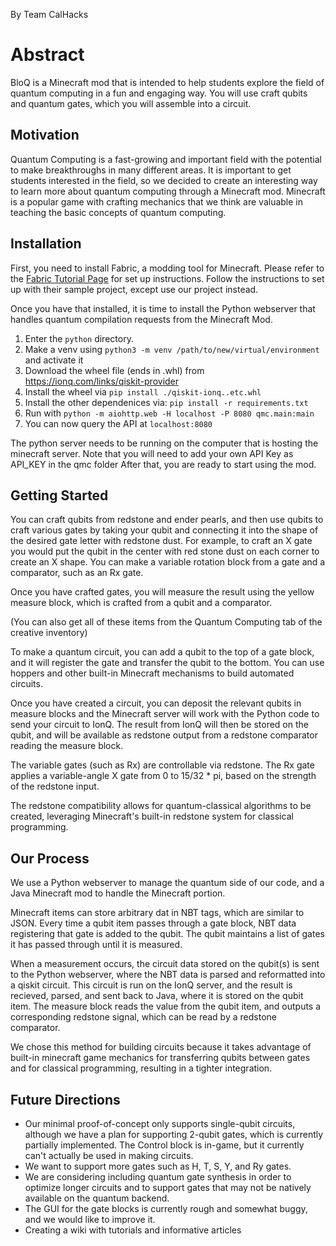 By Team CalHacks

# Abstract
BloQ is a Minecraft mod that is intended to help students explore the field of quantum computing in a fun and engaging way. You will use craft qubits and quantum gates, which you will assemble into a circuit.

## Motivation
Quantum Computing is a fast-growing and important field with the potential to make breakthroughs in many different areas. It is important to get students interested in the field, so we decided to create an interesting way to learn more about quantum computing through a Minecraft mod. Minecraft is a popular game with crafting mechanics that we think are valuable in teaching the basic concepts of quantum computing.


## Installation
First, you need to install Fabric, a modding tool for Minecraft. Please refer to the [Fabric Tutorial Page](https://fabricmc.net/wiki/install) for set up instructions.  Follow the instructions to set up with their sample project, except use our project instead.

Once you have that installed, it is time to install the Python webserver that handles quantum compilation requests from the Minecraft Mod.

 1. Enter the `python` directory.
 2. Make a venv using `python3 -m venv /path/to/new/virtual/environment` and activate it
 3. Download the wheel file (ends in .whl) from https://ionq.com/links/qiskit-provider
 4. Install the wheel via `pip install ./qiskit-ionq..etc.whl`
 5. Install the other dependenices via: `pip install -r requirements.txt`
 6. Run with `python -m aiohttp.web -H localhost -P 8080 qmc.main:main`
 7. You can now query the API at `localhost:8080`

The python server needs to be running on the computer that is hosting the minecraft server.  Note that you will need to add your own API Key as API_KEY in the qmc folder After that, you are ready to start using the mod.

## Getting Started
You can craft qubits from redstone and ender pearls, and then use qubits to craft various gates by taking your qubit and connecting it into the shape of the desired gate letter with redstone dust. For example, to craft an X gate you would put the qubit in the center with red stone dust on each corner to create an X shape.  You can make a variable rotation block from a gate and a comparator, such as an Rx gate.

Once you have crafted gates, you will measure the result using the yellow measure block, which is crafted from a qubit and a comparator.

(You can also get all of these items from the Quantum Computing tab of the creative inventory)

To make a quantum circuit, you can add a qubit to the top of a gate block, and it will register the gate and transfer the qubit to the bottom.  You can use hoppers and other built-in Minecraft mechanisms to build automated circuits.

Once you have created a circuit, you can deposit the relevant qubits in measure blocks and the Minecraft server will work with the Python code to send your circuit to IonQ.  The result from IonQ will then be stored on the qubit, and will be available as redstone output from a redstone comparator reading the measure block.

The variable gates (such as Rx) are controllable via redstone.  The Rx gate applies a variable-angle X gate from 0 to 15/32  * pi, based on the strength of the redstone input.

The redstone compatibility allows for quantum-classical algorithms to be created, leveraging Minecraft's built-in redstone system for classical programming.  


## Our Process
We use a Python webserver to manage the quantum side of our code, and a Java Minecraft mod to handle the Minecraft portion.

Minecraft items can store arbitrary dat in NBT tags, which are similar to JSON.  Every time a qubit item passes through a gate block, NBT data registering that gate is added to the qubit.  The qubit maintains a list of gates it has passed through until it is measured.

When a measurement occurs, the circuit data stored on the qubit(s) is sent to the Python webserver, where the NBT data is parsed and reformatted into a qiskit circuit.  This circuit is run on the IonQ server, and the result is recieved, parsed, and sent back to Java, where it is stored on the qubit item.  The measure block reads the value from the qubit item, and outputs a corresponding redstone signal, which can be read by a redstone comparator.

We chose this method for building circuits because it takes advantage of built-in minecraft game mechanics for transferring qubits between gates and for classical programming, resulting in a tighter integration.



## Future Directions
* Our minimal proof-of-concept only supports single-qubit circuits, although we have a plan for supporting 2-qubit gates, which is currently partially implemented.  The Control block is in-game, but it currently can't actually be used in making circuits.
* We want to support more gates such as H, T, S, Y, and Ry gates.
* We are considering including quantum gate synthesis in order to optimize longer circuits and to support gates that may not be natively available on the quantum backend.
* The GUI for the gate blocks is currently rough and somewhat buggy, and we would like to improve it.
* Creating a wiki with tutorials and informative articles
